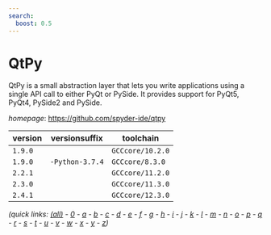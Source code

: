```yaml
---
search:
  boost: 0.5
---
```

# QtPy

QtPy is a small abstraction layer that lets you write applications using a single API call to either PyQt or PySide.  It provides support for PyQt5, PyQt4, PySide2 and PySide.

*homepage*: <https://github.com/spyder-ide/qtpy>

version | versionsuffix | toolchain
--------|---------------|----------
``1.9.0`` |  | ``GCCcore/10.2.0``
``1.9.0`` | ``-Python-3.7.4`` | ``GCCcore/8.3.0``
``2.2.1`` |  | ``GCCcore/11.2.0``
``2.3.0`` |  | ``GCCcore/11.3.0``
``2.4.1`` |  | ``GCCcore/12.3.0``


*(quick links: [(all)](../index.md) - [0](../0/index.md) - [a](../a/index.md) - [b](../b/index.md) - [c](../c/index.md) - [d](../d/index.md) - [e](../e/index.md) - [f](../f/index.md) - [g](../g/index.md) - [h](../h/index.md) - [i](../i/index.md) - [j](../j/index.md) - [k](../k/index.md) - [l](../l/index.md) - [m](../m/index.md) - [n](../n/index.md) - [o](../o/index.md) - [p](../p/index.md) - [q](../q/index.md) - [r](../r/index.md) - [s](../s/index.md) - [t](../t/index.md) - [u](../u/index.md) - [v](../v/index.md) - [w](../w/index.md) - [x](../x/index.md) - [y](../y/index.md) - [z](../z/index.md))*

